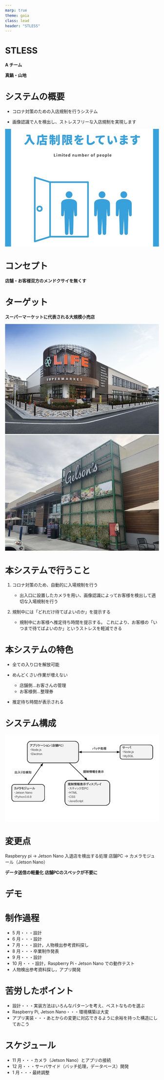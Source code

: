 ```yaml
---
marp: true
theme: gaia
class: lead
header: "STLESS"
---
```


<!--
headingDivider: 1
-->

# STLESS

**A チーム**

**真鍋・山地**

# システムの概要

- コロナ対策のための入店規制を行うシステム

- 画像認識で人を検出し、ストレスフリーな入店規制を実現します

![height:350](images/regulation1.jpg)

# コンセプト

**店舗・お客様双方のメンドクサイを無くす**

# ターゲット

**スーパーマーケットに代表される大規模小売店**

![height:400](images/market_1.jpg) ![height:400](images/market_2.jpg)

# 本システムで行うこと

1. コロナ対策のため、自動的に入場規制を行う

   - 出入口に設置したカメラを用い、画像認識によってお客様を検出して適切な入場規制を行う

2. 規制中には「どれだけ待てばよいのか」を提示する

   - 規制中にお客様へ推定待ち時間を提示する。
     これにより、お客様の「いつまで待てばよいのか」というストレスを軽減できる

# 本システムの特色

- 全ての入り口を解放可能

- めんどくさい作業が増えない

  - 店舗側…お客さんの管理
  - お客様側…整理券

- 推定待ち時間が表示される

# システム構成

![height:550](images/システム構成図.png)

# 変更点
Raspberyy pi → Jetson Nano
入退店を検出する処理
店舗PC → カメラモジュール（Jetson Nano）

**データ送信の軽量化**
**店舗PCのスペックが不要に**


# デモ



# 制作過程

- 5 月・・・設計
- 6 月・・・設計
- 7 月・・・設計，人物検出参考資料探し
- 8 月・・・卒業制作発表
- 9 月・・・設計
- 10 月・・・設計，Raspberry Pi・Jetson Nano での動作テスト
- 人物検出参考資料探し，アプリ開発

# 苦労したポイント

- 設計・・・実装方法はいろんなパターンを考え、ベストなものを選ぶ
- Raspberry Pi, Jetson Nano・・・環境構築は大変
- アプリ実装・・・あとからの変更に対応できるように余裕を持った構造にしておこう

# スケジュール

- 11 月・・・カメラ（Jetson Nano）とアプリの接続
- 12 月・・・サーバサイド（バッチ処理，データベース）開発
- 1 月・・・最終調整



